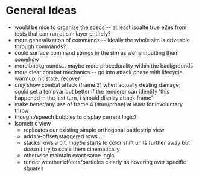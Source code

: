 # General Ideas
- would be nice to organize the specs -- at least isoalte true e2es from tests that can run at sim layer entirely?
- more generalization of commands -- ideally the whole sim is driveable through commands?
- could surface command strings in the sim as we're inputting them somehow
- more backgrounds... maybe more procedurality within the backgrounds
- more clear combat mechanics -- go into attack phase with lifecycle, warmup, hit state, recover
- _only_ show combat attack (frame 3) when actually dealing damage; could set a tempvar but better if the renderer can identify 'this happened in the last turn, i should display attack frame'
- make better/any use of frame 4 (stun/prone) at least for involuntary throw
- thought/speech bubbles to display current logic?
- isometric view
  - replicates our existing simple orthogonal battlestrip view
  - adds y-offset/staggered rows ...
  - stacks rows a bit, _maybe_ starts to color shift units further away but _doesn't_ try to scale them cinematically
  - otherwise maintain exact same logic
  - render weather effects/particles clearly as hovering over specific squares

